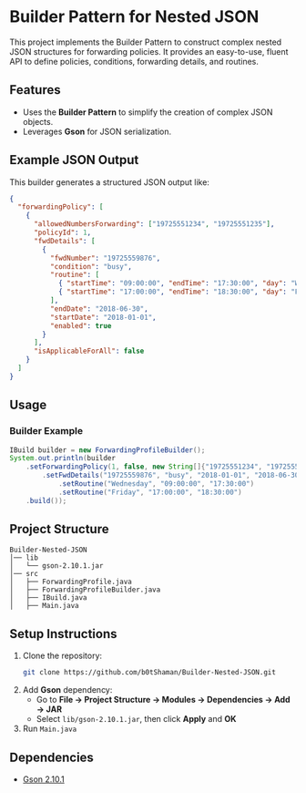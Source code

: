 # Builder Pattern for Nested JSON

This project implements the Builder Pattern to construct complex nested JSON structures for forwarding policies. It provides an easy-to-use, fluent API to define policies, conditions, forwarding details, and routines.

## Features
- Uses the **Builder Pattern** to simplify the creation of complex JSON objects.
- Leverages **Gson** for JSON serialization.

## Example JSON Output
This builder generates a structured JSON output like:
```json
{
  "forwardingPolicy": [
    {
      "allowedNumbersForwarding": ["19725551234", "19725551235"],
      "policyId": 1,
      "fwdDetails": [
        {
          "fwdNumber": "19725559876",
          "condition": "busy",
          "routine": [
            { "startTime": "09:00:00", "endTime": "17:30:00", "day": "Wednesday" },
            { "startTime": "17:00:00", "endTime": "18:30:00", "day": "Friday" }
          ],
          "endDate": "2018-06-30",
          "startDate": "2018-01-01",
          "enabled": true
        }
      ],
      "isApplicableForAll": false
    }
  ]
}
```

## Usage
### Builder Example
```java
IBuild builder = new ForwardingProfileBuilder();
System.out.println(builder
    .setForwardingPolicy(1, false, new String[]{"19725551234", "19725551235"})
        .setFwdDetails("19725559876", "busy", "2018-01-01", "2018-06-30", true)
            .setRoutine("Wednesday", "09:00:00", "17:30:00")
            .setRoutine("Friday", "17:00:00", "18:30:00")
    .build());
```

## Project Structure
```
Builder-Nested-JSON
│── lib
│   └── gson-2.10.1.jar
│── src
│   ├── ForwardingProfile.java
│   ├── ForwardingProfileBuilder.java
│   ├── IBuild.java
│   ├── Main.java
```

## Setup Instructions
1. Clone the repository:
   ```sh
   git clone https://github.com/b0tShaman/Builder-Nested-JSON.git
   ```
2. Add **Gson** dependency:
   - Go to **File → Project Structure → Modules → Dependencies → Add → JAR**
   - Select `lib/gson-2.10.1.jar`, then click **Apply** and **OK**
3. Run `Main.java`

## Dependencies
- [Gson 2.10.1](https://github.com/google/gson)

